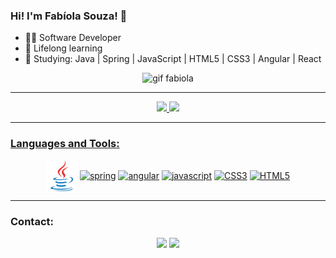 ### Hi! I'm Fabíola Souza! 👋

- 👩‍💻 Software Developer
- 🔭 Lifelong learning
- 🌱 Studying: Java | Spring | JavaScript | HTML5 | CSS3 | Angular | React

<div align="center">
<img src="https://user-images.githubusercontent.com/97403936/172365573-f0a01ba6-4e67-42f8-b08d-52ce7fd01475.gif" alt="gif fabiola" width="400">
</div>

<hr>

<div align="center">
<a href="https://github.com/fabiolasoufer">
<img height="143em" src="https://github-readme-stats.vercel.app/api?username=fabiolasoufer&theme=omni&show_icons=true"/>
<img height="143em" src="https://github-readme-stats.vercel.app/api/top-langs/?username=fabiolasoufer&layout=compact&langs_count=16&theme=omni"/>
</div>
  
<hr>
  
<div align="center">
<h3 align="left">Languages and Tools:</h3>
<div style="display: inline_block; padding-right:100">
<a href="https://www.java.com" target="_blank" title="Java"><img align="center" src="https://raw.githubusercontent.com/devicons/devicon/master/icons/java/java-original.svg" alt="java" width="50" height="50"/></a> 
<a href="https://spring.io/" target="_blank" title="SpringBoot"><img align="center" src="https://www.vectorlogo.zone/logos/springio/springio-icon.svg" alt="spring" width="40" height="40"/></a>
<a href="https://angular.io/" target="_blank" title="Angular"><img align="center" src="https://cdn.jsdelivr.net/gh/devicons/devicon/icons/angularjs/angularjs-original.svg" alt="angular" width="40" height="40"/></a>
<a href="https://www.javascript.com/" target="_blank" title="JS"><img align="center" src="https://cdn.jsdelivr.net/gh/devicons/devicon/icons/javascript/javascript-plain.svg" alt="javascript" width="40" height="40"/></a>
<a href="https://developer.mozilla.org/pt-BR/docs/Web/CSS" target="_blank" title="CSS3"><img align="center" src="https://cdn.jsdelivr.net/gh/devicons/devicon/icons/css3/css3-plain-wordmark.svg" alt="CSS3" width="40" height="40"/></a>
<a href="https://developer.mozilla.org/pt-BR/docs/Web/HTML" target="_blank" title="HTML5"><img align="center" src="https://cdn.jsdelivr.net/gh/devicons/devicon/icons/html5/html5-plain-wordmark.svg" alt="HTML5" width="40" height="40"/></a>
</div>
<hr>

<div align="center">
<h3 align="left">Contact:</h3>
<a href="https://www.linkedin.com/in/fabiolasoufer/" target="_blank"><img src="https://img.shields.io/badge/-LinkedIn-%230077B5?style=for-the-badge&logo=linkedin&logoColor=white" target="_blank"></a>
<a href = "mailto:fabiolasoufer@gmail.com"><img src="https://img.shields.io/badge/-Gmail-%23333?style=for-the-badge&logo=gmail&logoColor=white" target="_blank"></a>
</div>
